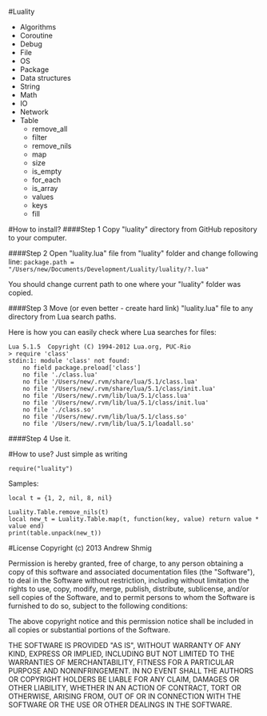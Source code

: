 #Luality

+ Algorithms
+ Coroutine
+ Debug
+ File
+ OS
+ Package
+ Data structures
+ String
+ Math
+ IO
+ Network
+ Table
	+ remove_all
	+ filter
	+ remove_nils
	+ map
	+ size
	+ is_empty
  + for_each
  + is_array
  + values
  + keys
  + fill
  
#How to install?
####Step 1
Copy "luality" directory from GitHub repository to your computer.

####Step 2
Open "luality.lua" file from "luality" folder and change following line:
`````package.path = "/Users/new/Documents/Development/Luality/luality/?.lua"`````

You should change current path to one where your "luality" folder was copied.

####Step 3
Move (or even better - create hard link) "luality.lua" file to any directory from Lua search paths.

Here is how you can easily check where Lua searches for files:
`````
Lua 5.1.5  Copyright (C) 1994-2012 Lua.org, PUC-Rio
> require 'class'
stdin:1: module 'class' not found:
	no field package.preload['class']
	no file './class.lua'
	no file '/Users/new/.rvm/share/lua/5.1/class.lua'
	no file '/Users/new/.rvm/share/lua/5.1/class/init.lua'
	no file '/Users/new/.rvm/lib/lua/5.1/class.lua'
	no file '/Users/new/.rvm/lib/lua/5.1/class/init.lua'
	no file './class.so'
	no file '/Users/new/.rvm/lib/lua/5.1/class.so'
	no file '/Users/new/.rvm/lib/lua/5.1/loadall.so'
`````

####Step 4
Use it.

#How to use?
Just simple as writing
`````
require("luality")
`````

Samples:
`````
local t = {1, 2, nil, 8, nil}

Luality.Table.remove_nils(t)
local new_t = Luality.Table.map(t, function(key, value) return value * value end)
print(table.unpack(new_t))
`````

#License
Copyright (c) 2013 Andrew Shmig

Permission is hereby granted, free of charge, to any person obtaining a copy of this software and associated documentation files (the "Software"), to deal in the Software without restriction, including without limitation the rights to use, copy, modify, merge, publish, distribute, sublicense, and/or sell copies of the Software, and to permit persons to whom the Software is furnished to do so, subject to the following conditions:

The above copyright notice and this permission notice shall be included in all copies or substantial portions of the Software.

THE SOFTWARE IS PROVIDED "AS IS", WITHOUT WARRANTY OF ANY KIND, EXPRESS OR IMPLIED, INCLUDING BUT NOT LIMITED TO THE WARRANTIES OF MERCHANTABILITY, FITNESS FOR A PARTICULAR PURPOSE AND NONINFRINGEMENT. IN NO EVENT SHALL THE AUTHORS OR COPYRIGHT HOLDERS BE LIABLE FOR ANY CLAIM, DAMAGES OR OTHER LIABILITY, WHETHER IN AN ACTION OF CONTRACT, TORT OR OTHERWISE, ARISING FROM, OUT OF OR IN CONNECTION WITH THE SOFTWARE OR THE USE OR OTHER DEALINGS IN THE SOFTWARE.
